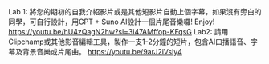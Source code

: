 Lab 1: 將您的期初的自我介紹影片或是其他短影片自動上個字幕，如果沒有旁白的同學，可自行設計，用GPT + Suno AI設計一個片尾音樂囉! Enjoy!
https://youtu.be/hU4zQagN2hw?si=3i47AMffop-KFqsG
Lab2: 請用Clipchamp或其他影音編輯工具，製作一支1-2分鐘的短片，包含AI口播語音、字幕及背景音樂或片尾曲。 
https://youtu.be/9arJ2iVsly4
